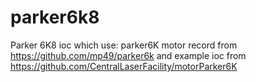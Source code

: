# parker6k8
Parker 6K8 ioc which use:
parker6K motor record from https://github.com/mp49/parker6k 
and example ioc from https://github.com/CentralLaserFacility/motorParker6K
